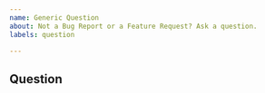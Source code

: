 ```yaml
---
name: Generic Question
about: Not a Bug Report or a Feature Request? Ask a question.
labels: question

---
```

<!--- Thank you for taking the time to ask us a question! -->

<!--- Before asking a question, take a moment to look through the -->
<!--- existing Bug Reports, Feature Requests and Pull Requests, -->
<!--- as you might be able to find an answer to your question -->
<!--- there. -->

## Question
<!--- When thinking about a new feature or functionality, consider -->
<!--- opening a Feature Request instead.  If you want to describe -->
<!--- an unexpected behaviour or an issue you are seeing, then -->
<!--- consider opening a Bug Report instead.  For anything else -->
<!--- feel free to ask here, but please keep your question clear -->
<!--- and concise. -->
